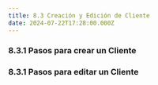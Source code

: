 ```yaml
---
title: 8.3 Creación y Edición de Cliente
date: 2024-07-22T17:28:00.000Z
---
```

### 8.3.1 Pasos para crear un Cliente

### 8.3.1 Pasos para editar un Cliente
